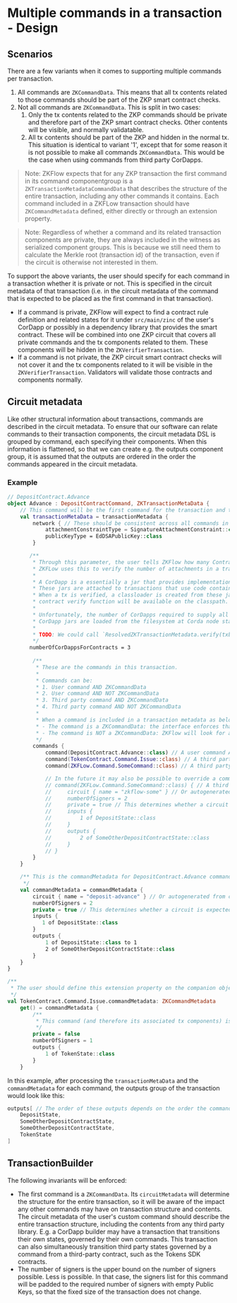 # Multiple commands in a transaction - Design

## Scenarios

There are a few variants when it comes to supporting multiple commands per transaction.

1. All commands are `ZKCommandData`. This means that all tx contents related to those commands should be part of the ZKP smart contract checks.
2. Not all commands are `ZKCommandData`. This is split in two cases:
    1. Only the tx contents related to the ZKP commands should be private and therefore part of the ZKP smart contract checks. Other contents will be visible, and normally validatable.
    2. All tx contents should be part of the ZKP and hidden in the normal tx. This situation is identical to variant '1', except that for some reason it is not possible to make all commands `ZKCommandData`. This would be the case when using commands from third party CorDapps.

> Note:
> ZKFlow expects that for any ZKP transaction the first command in its command componentgroup is a `ZKTransactionMetadataCommandData` that describes the structure of the entire transaction, including any other commands it contains. Each command included in a ZKFLow transaction should have `ZKCommandMetadata` defined, either directly or through an extension property.

> Note:
> Regardless of whether a command and its related transaction components are private, they are always included in the witness as serialized component groups. This is because we still need them to calculate the Merkle root (transaction id) of the transaction, even if the circuit is otherwise not interested in them.

To support the above variants, the user should specify for each command in a transaction whether it is private or not. This is specified in the circuit metadata of that transaction (i.e. in the circuit metadata of the command that is expected to be placed as the first command in that transaction).

* If a command is private, ZKFlow will expect to find a contract rule definition and related states for it under `src/main/zinc` of the user's CorDapp or possibly in a dependency library that provides the smart contract. These will be combined into one ZKP circuit that covers all private commands and the tx components related to them. These components will be hidden in the `ZKVerifierTransaction`.
* If a command is not private, the ZKP circuit smart contract checks will not cover it and the tx components related to it will be visible in the `ZKVerifierTransaction`. Validators will validate those contracts and components normally.

## Circuit metadata

Like other structural information about transactions, commands are described in the circuit metadata. To ensure that our software can relate commands to their transaction components, the circuit metadata DSL is grouped by command, each specifying their components. When this information is flattened, so that we can create e.g. the outputs component group, it is assumed that the outputs are ordered in the order the commands appeared in the circuit metadata.

### Example

```kotlin
// DepositContract.Advance
object Advance : DepositContractCommand, ZKTransactionMetaData {
    // This command will be the first command for the transaction and therefore will be a `ZKTransactionMetaData` which defines this property:
    val transactionMetaData = transactionMetadata {
        network { // These should be consistent across all commands in a transaction. Therefore they are applied at transaction level here.
            attachmentConstraintType = SignatureAttachmentConstraint::class
            publicKeyType = EdDSAPublicKey::class
        }

       /**
        * Through this parameter, the user tells ZKFlow how many ContractAttachments are expected to be attached to this transaction.
        * ZKFLow uses this to verify the number of attachments in a transaction, but most importantly to generate Zinc code.
        * 
        * A CorDapp is a essentially a jar that provides implementations for contract/command code
        * These jars are attached to transactions that use code contained in them.
        * When a tx is verified, a classloader is created from these jars. This way, the types (commands, states, etc.) mentioned in the 
        * contract verify function will be available on the classpath. 
        * 
        * Unfortunately, the number of CorDapps required to supply all contract/command code can not be determined at compile time:
        * CorDapp jars are loaded from the filesystem at Corda node startup. Information about them (like which contract classes they support), is stored in the ServiceHub of the node. This is only available at runtime.
        * 
        * TODO: We could call `ResolvedZKTransactionMetadata.verify(txb: ZKTransactionBuilder)` with a second `ServiceHub` parameter from `ZKTransactionBuilder.toWireTransaction()`, but we can't do this from the verify function which is called from the smart contract. For now, we use this hardcoded parameter. If it is not provided, it will default to the number of unique package names for the different ContractClasses found in the transaction (which is naive).
        */
       numberOfCorDappsForContracts = 3
       
        /**
         * These are the commands in this transaction.
         *
         * Commands can be:
         * 1. User command AND ZKCommandData
         * 2. User command AND NOT ZKCommandData
         * 3. Third party command AND ZKCommandData
         * 4. Third party command AND NOT ZKCommandData
         *
         * When a command is included in a transaction metadata as below, they are expected to have `commandMetadata` property defined that specifies the transaction structure for that command. ZKFLow will look for the metadata in the following locations:
         * - The command is a ZKCommandData: the interface enforces that it will have a `commandMetadata` property.
         * - The command is NOT a ZKCommandData: ZKFlow will look for a `commandMetadata property defined as an extension property on that command. It will look for it the companion objects of all ZKCommands that are also part of this transaction. Most likely place to put this would be the companion object of the command that has the ZKTransactionMetaData
         */
        commands {
            command(DepositContract.Advance::class) // A user command AND a ZKCommand, it should have `commandMetadata` defined.
            command(TokenContract.Command.Issue::class) // A third party command AND NOT a ZKCommand. User will have to define `commandMetadata` extension property
            command(ZKFLow.Command.SomeCommand::class) // A third party command AND a ZKCommand. The third party will have defined the commandMetadata on it, including where the circuit files can be found if it is private.

            // In the future it may also be possible to override a command's `commandMetadata` here, like this:
            // command(ZKFLow.Command.SomeCommand::class) { // A third party command AND a ZKCommand. The third party will have defined the commandMetadata on it, including where the circuit files can be found if it is private.
            //     circuit { name = "zkflow-some" } // Or autogenerated from command class name
            //     numberOfSigners = 2
            //     private = true // This determines whether a circuit is expected to exist for this command. If false, ZKFLow will ignore this command for the ZKP circuit in all ways, except for Merkle tree calculation.
            //     inputs {
            //         1 of DepositState::class
            //     }
            //     outputs {
            //         2 of SomeOtherDepositContractState::class
            //     }
            // }
        }
    }

    /** This is the commandMetadata for DepositContract.Advance command. The commandMetadata for the other commands in `transactionMetaData` above will define their own commandMetadata property
     */
    val commandMetadata = commandMetadata {
        circuit { name = "deposit-advance" } // Or autogenerated from command class name
        numberOfSigners = 2
        private = true // This determines whether a circuit is expected to exist for this command. If false, ZKFLow will ignore this command for the ZKP circuit in all ways, except for Merkle tree calculation.
        inputs {
           1 of DepositState::class
        }
        outputs {
            1 of DepositState::class to 1
            2 of SomeOtherDepositContractState::class
        }
    }
}

/**
 * The user should define this extension property on the companion object of one of the ZKCommands that are in the same transaction. Most likely place is the the command that has the ZKTransactionMetaData
 */
val TokenContract.Command.Issue.commandMetadata: ZKCommandMetadata
    get() = commandMetadata {
        /**
         * This command (and therefore its associated tx components) is not private. This means no Zinc contract rules need exist for it: it will be ignore by the Zinc circuit for everything, except Merkle tree calculation. For the Merkle tree calculation and fixed witness size it is still necessary to define the size of all components for this command, same as for private commands.
         */
        private = false
        numberOfSigners = 1
        outputs {
            1 of TokenState::class
        }
    }
```

In this example, after processing the `transactionMetaData` and the `commandMetadata` for each command, the outputs group of the transaction would look like this:

```kotlin
outputs[ // The order of these outputs depends on the order the commands are defined on the `transactionMetaData`.
    DepositState,
    SomeOtherDepositContractState,
    SomeOtherDepositContractState,
    TokenState
]
```

## TransactionBuilder

The following invariants will be enforced:

* The first command is a `ZKCommandData`. Its `circuitMetadata` will determine the structure for the entire transaction, so it will be aware of the impact any other commands may have on transaction structure and contents. The circuit metadata of the user's custom command should describe the entire transaction structure, including the contents from any third party library. E.g. a CorDapp builder may have a transaction that transitions their own states, governed by their own commands. This transaction can also simultaneously transition third party states governed by a command from a third-party contract, such as the Tokens SDK contracts.
* The number of signers is the upper bound on the number of signers possible. Less is possible. In that case, the signers list for this command will be padded to the required number of signers with empty Public Keys, so that the fixed size of the transaction does not change.